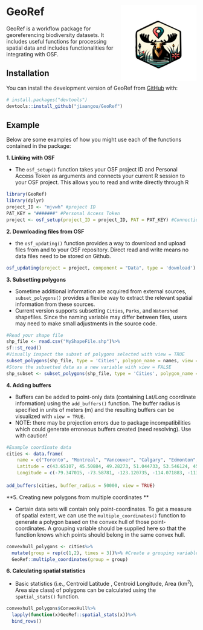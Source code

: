 
# GeoRef <img src="man/figures/logo.png" align="right" height="200"/>

<!-- badges: start -->
<!-- badges: end -->

GeoRef is a workflow package for georeferencing biodiversity datasets. It includes useful functions for processing spatial data and includes functionalities for integrating with OSF. 

## Installation

You can install the development version of GeoRef from [GitHub](https://github.com/) with:

``` r
# install.packages("devtools")
devtools::install_github("jiaangou/GeoRef")
```

## Example

Below are some examples of how you might use each of the functions contained in the package:

**1. Linking with OSF**

- The `osf_setup()` function takes your OSF project ID and Personal Access Token as arguments and connects your current R session to your OSF project. This allows you to read and write directly through R 
``` r
library(GeoRef)
library(dplyr)
project_ID <- "mjvwh" #project ID
PAT_KEY = "#######" #Personal Access Token
project <- osf_setup(project_ID = project_ID, PAT = PAT_KEY) #Connection

```

**2. Downloading files from OSF**

- the `osf_updating()` function provides a way to download and upload files from and to your OSF repository. Direct read and write means no data files need to be stored on Github. 

``` r
osf_updating(project = project, component = "Data", type = 'download')

```
**3. Subsetting polygons**

- Sometime additional information are acquired from external sources, `subset_polygons()` provides a flexibe way to extract the relevant spatial information from these sources.
- Current version supports subsetting `Cities`, `Parks`, and `Watershed` shapefiles. Since the naming variable may differ between files, users may need to make small adjustments in the source code. 

``` r
#Read your shape file
shp_file <- read.csv("MyShapeFile.shp")%>%
sf::st_read()
#Visually inspect the subset of polygons selected with view = TRUE
subset_polygons(shp_file, type = 'Cities', polygon_name = names, view = TRUE)
#Store the subsetted data as a new variable with view = FALSE
shp_subset <- subset_polygons(shp_file, type = 'Cities', polygon_name = rand_names, view = FALSE)
```

**4. Adding buffers**

- Buffers can be added to point-only data (containing Lat/Long coordinate information) using the `add_buffers()` function. The buffer radius is specified in units of meters (m) and the resulting buffers can be visualized with `view = TRUE`.
- NOTE: there may be projection errors due to package incompatibilities which could generate erroneous buffers created (need resolving). Use with caution!

``` r
#Example coordinate data
cities <- data.frame(
    name = c("Toronto", "Montreal", "Vancouver", "Calgary", "Edmonton", "Ottawa"),
    Latitude = c(43.65107, 45.50884, 49.28273, 51.044733, 53.546124, 45.42153),
    Longitude = c(-79.347015, -73.58781, -123.120735, -114.071883, -113.493823, -75.697193))

add_buffers(cities, buffer_radius = 50000, view = TRUE)
```

**5. Creating new polygons from multiple coordinates **

- Certain data sets will contain only point-coordinates. To get a measure of spatial extent, we can use the `multiple_coordinates()` function to generate a polygon based on the convex hull of those point-coordinates. A grouping variable should be supplied here so that the function knows which points should belong in the same convex hull. 

```r
convexhull_polygons <- cities%>%
  mutate(group = rep(c(1,2), times = 3))%>% #Create a grouping variable named "group"
  GeoRef::multiple_coordinates(group = group)
```


**6. Calculating spatial statistics**

- Basic statistics (i.e., Centroid Latitude , Centroid Longitude,  Area (km$^2$), Area size class) of polygons can be calculated using the `spatial_stats()` function. 

``` r
convexhull_polygons$ConvexHull%>%
  lapply(function(x)GeoRef::spatial_stats(x))%>%
  bind_rows()

```




